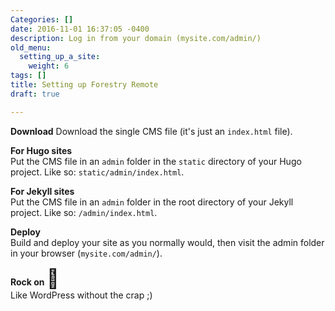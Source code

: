 ```yaml
---
Categories: []
date: 2016-11-01 16:37:05 -0400
description: Log in from your domain (mysite.com/admin/)
old_menu:
  setting_up_a_site:
    weight: 6
tags: []
title: Setting up Forestry Remote
draft: true

---
```

**Download** Download the single CMS file (it's just an `index.html` file).

**For Hugo sites**  
Put the CMS file in an `admin` folder in the `static` directory of your Hugo project. Like so: `static/admin/index.html`.

**For Jekyll sites**  
Put the CMS file in an `admin` folder in the root directory of your Jekyll project. Like so: `/admin/index.html`.

**Deploy**  
Build and deploy your site as you normally would, then visit the admin folder in your browser (`mysite.com/admin/`).

**Rock on <span style="font-size: 30px">🤘</span>**  
Like WordPress without the crap ;)
